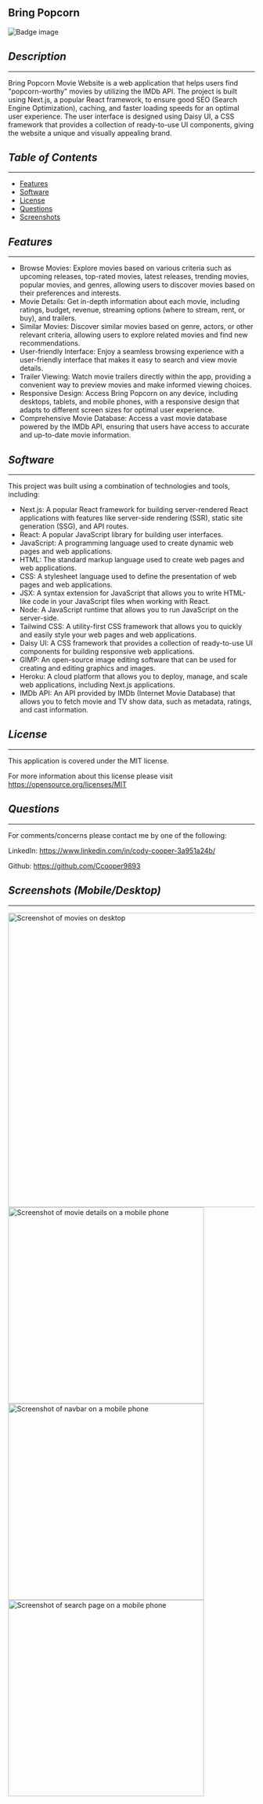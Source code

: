## Bring Popcorn
![Badge image](https://img.shields.io/badge/license-MIT-green)

## *Description*
___
Bring Popcorn Movie Website is a web application that helps users find "popcorn-worthy" movies by utilizing the IMDb API. The project is built using Next.js, a popular React framework, to ensure good SEO (Search Engine Optimization), caching, and faster loading speeds for an optimal user experience. The user interface is designed using Daisy UI, a CSS framework that provides a collection of ready-to-use UI components, giving the website a unique and visually appealing brand.

## *Table of Contents*
 ___

  - [Features](#features)
  - [Software](#software)
  - [License](#license)
  - [Questions](#questions)
  - [Screenshots](#screenshots)

## *Features*
___
- Browse Movies: Explore movies based on various criteria such as upcoming releases, top-rated movies, latest releases, trending movies, popular movies, and genres, allowing users to discover movies based on their preferences and interests.
- Movie Details: Get in-depth information about each movie, including ratings, budget, revenue, streaming options (where to stream, rent, or buy), and trailers.
- Similar Movies: Discover similar movies based on genre, actors, or other relevant criteria, allowing users to explore related movies and find new recommendations.
- User-friendly Interface: Enjoy a seamless browsing experience with a user-friendly interface that makes it easy to search and view movie details.
- Trailer Viewing: Watch movie trailers directly within the app, providing a convenient way to preview movies and make informed viewing choices.
- Responsive Design: Access Bring Popcorn on any device, including desktops, tablets, and mobile phones, with a responsive design that adapts to different screen sizes for optimal user experience.
- Comprehensive Movie Database: Access a vast movie database powered by the IMDb API, ensuring that users have access to accurate and up-to-date movie information.

## *Software*
___
This project was built using a combination of technologies and tools, including:

- Next.js: A popular React framework for building server-rendered React applications with features like server-side rendering (SSR), static site generation (SSG), and API routes.
- React: A popular JavaScript library for building user interfaces.
- JavaScript: A programming language used to create dynamic web pages and web applications.
- HTML: The standard markup language used to create web pages and web applications.
- CSS: A stylesheet language used to define the presentation of web pages and web applications.
- JSX: A syntax extension for JavaScript that allows you to write HTML-like code in your JavaScript files when working with React.
- Node: A JavaScript runtime that allows you to run JavaScript on the server-side.
- Tailwind CSS: A utility-first CSS framework that allows you to quickly and easily style your web pages and web applications.
- Daisy UI: A CSS framework that provides a collection of ready-to-use UI components for building responsive web applications.
- GIMP: An open-source image editing software that can be used for creating and editing graphics and images.
- Heroku: A cloud platform that allows you to deploy, manage, and scale web applications, including Next.js applications.
- IMDb API: An API provided by IMDb (Internet Movie Database) that allows you to fetch movie and TV show data, such as metadata, ratings, and cast information.

## *License*
___
This application is covered under the MIT license.

For more information about this license please visit https://opensource.org/licenses/MIT

## *Questions*
___
For comments/concerns please contact me by one of the following:

LinkedIn: https://www.linkedin.com/in/cody-cooper-3a951a24b/

Github: https://github.com/Ccooper9893

## *Screenshots (Mobile/Desktop)*
___


<img src="./public/readme/moviesDesktop.png" alt="Screenshot of movies on desktop" width="600">

<br>

<img src="./public/readme/detailsMobile.png" alt="Screenshot of movie details on a mobile phone" width="400">

<br>

<img src="./public/readme/drawerMobile.png" alt="Screenshot of navbar on a mobile phone" width="400">

<br>

<img src="./public/readme/searchMobile.png" alt="Screenshot of search page on a mobile phone" width="400">




